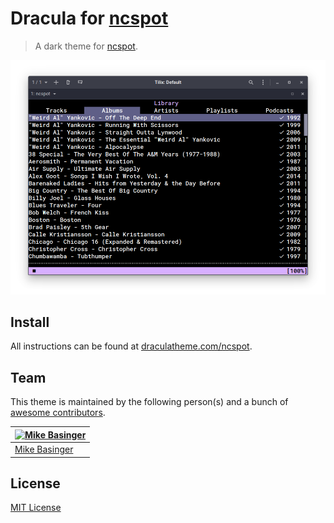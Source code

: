 # Dracula for [ncspot](https://github.com/hrkfdn/ncspot)

> A dark theme for [ncspot](https://github.com/hrkfdn/ncspot).

![Screenshot](./screenshot.png)

## Install

All instructions can be found at [draculatheme.com/ncspot](https://draculatheme.com/ncspot).

## Team

This theme is maintained by the following person(s) and a bunch of [awesome contributors](https://github.com/dracula/template/graphs/contributors).

[![Mike Basinger](https://avatars.githubusercontent.com/u/2634758?s=100)](https://github.com/dbasinge) |
--- |
[Mike Basinger](https://github.com/dbasinge) |

## License

[MIT License](./LICENSE)

